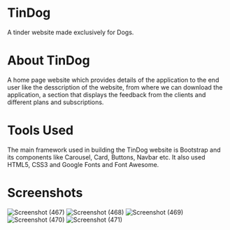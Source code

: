 # TinDog
A tinder website made exclusively for Dogs.

# About TinDog
A home page website which provides details of the application to the end user like the desscription of the website, from where we can download the application, a section that displays the feedback from the clients and different plans and subscriptions.

# Tools Used
The main framework used in building the TinDog website is Bootstrap and its components like Carousel, Card, Buttons, Navbar etc. It also used HTML5, CSS3 and Google Fonts and Font Awesome.

# Screenshots
![Screenshot (467)](https://user-images.githubusercontent.com/65167376/168335826-c0bbec4f-2b9b-4e75-9e93-7c3d7d8dfb57.png)
![Screenshot (468)](https://user-images.githubusercontent.com/65167376/168335843-12095ca2-245b-4304-9a78-bf982abde5c8.png)
![Screenshot (469)](https://user-images.githubusercontent.com/65167376/168335849-f5393b16-d1cb-4dc6-b341-b492a2764f4c.png)
![Screenshot (470)](https://user-images.githubusercontent.com/65167376/168335852-2a92fe71-4d8b-4662-9d6d-d1ff4cd50651.png)
![Screenshot (471)](https://user-images.githubusercontent.com/65167376/168335856-1b12ba33-ffdc-4c74-a79d-7596a4f62182.png)

